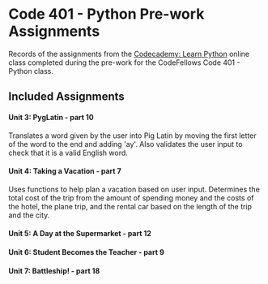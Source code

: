 # Code 401 - Python Pre-work Assignments

Records of the assignments from the [Codecademy: Learn Python](https://www.codecademy.com/learn/learn-python) online class completed during the pre-work for the CodeFellows Code 401 - Python class.

## Included Assignments
#### **Unit 3:** PygLatin - part 10
Translates a word given by the user into Pig Latin by moving the first letter of the word to the end and adding 'ay'. Also validates the user input to check that it is a valid English word.
#### **Unit 4:** Taking a Vacation - part 7
Uses functions to help plan a vacation based on user input. Determines the total cost of the trip from the amount of spending money and the costs of the hotel, the plane trip, and the rental car based on the length of the trip and the city.
#### **Unit 5:** A Day at the Supermarket - part 12
#### **Unit 6:** Student Becomes the Teacher - part 9
#### **Unit 7:** Battleship! - part 18
